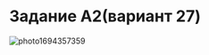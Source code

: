 # Задание A2(вариант 27)
![photo1694357359](https://github.com/YuriHSE/Computer-workshop/assets/145991450/8261e307-f9cc-4348-a575-fe2d538a2a50)
